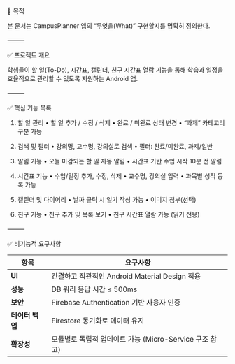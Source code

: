 📘 목적

본 문서는 CampusPlanner 앱의 “무엇을(What)” 구현할지를 명확히 정의한다.

⸻

✅ 프로젝트 개요

학생들이 할 일(To-Do), 시간표, 캘린더, 친구 시간표 열람 기능을 통해 학습과 일정을 효율적으로 관리할 수 있도록 지원하는 Android 앱.

⸻

✅ 핵심 기능 목록

1. 할 일 관리
	•	할 일 추가 / 수정 / 삭제
	•	완료 / 미완료 상태 변경
	•	“과제” 카테고리 구분 가능

2. 검색 및 필터
	•	강의명, 교수명, 강의실로 검색
	•	필터: 완료/미완료, 과제/일반

3. 알림 기능
	•	오늘 마감되는 할 일 자동 알림
	•	시간표 기반 수업 시작 10분 전 알림

4. 시간표 기능
	•	수업/일정 추가, 수정, 삭제
	•	교수명, 강의실 입력
	•	과목별 성적 등록 가능

5. 캘린더 및 다이어리
	•	날짜 클릭 시 일기 작성 가능
	•	이미지 첨부(선택)

6. 친구 기능
	•	친구 추가 및 목록 보기
	•	친구 시간표 열람 가능 (읽기 전용)

⸻


✅ 비기능적 요구사항 

| 항목         | 요구사항                                   |
| ---------- | -------------------------------------- |
| **UI**     | 간결하고 직관적인 Android Material Design 적용   |
| **성능**     | DB 쿼리 응답 시간 ≤ 500ms                    |
| **보안**     | Firebase Authentication 기반 사용자 인증      |
| **데이터 백업** | Firestore 동기화로 데이터 유지                  |
| **확장성**    | 모듈별로 독립적 업데이트 가능 (Micro-Service 구조 참고) |

